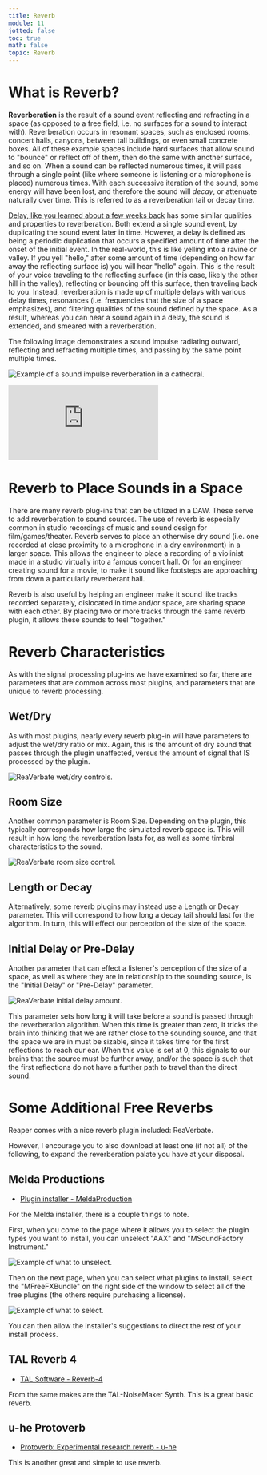 ```yaml
---
title: Reverb
module: 11
jotted: false
toc: true
math: false
topic: Reverb
---
```


# What is Reverb?

**Reverberation** is the result of a sound event reflecting and refracting in a space (as opposed to a free field, i.e. no surfaces for a sound to interact with). Reverberation occurs in resonant spaces, such as enclosed rooms, concert halls, canyons, between tall buildings, or even small concrete boxes. All of these example spaces include hard surfaces that allow sound to "bounce" or reflect off of them, then do the same with another surface, and so on. When a sound can be reflected numerous times, it will pass through a single point (like where someone is listening or a microphone is placed) numerous times. With each successive iteration of the sound, some energy will have been lost, and therefore the sound will _decay_, or attenuate naturally over time. This is referred to as a reverberation tail or decay time.

[Delay, like you learned about a few weeks back]({{site.baseurl}}/modules/week-7/delay/) has some similar qualities and properties to reverberation. Both extend a single sound event, by duplicating the sound event later in time. However, a delay is defined as being a periodic duplication that occurs a specified amount of time after the onset of the initial event. In the real-world, this is like yelling into a ravine or valley. If you yell "hello," after some amount of time (depending on how far away the reflecting surface is) you will hear "hello" again. This is the result of your voice traveling to the reflecting surface (in this case, likely the other hill in the valley), reflecting or bouncing off this surface, then traveling back to you. Instead, reverberation is made up of multiple delays with various delay times, resonances (i.e. frequencies that the size of a space emphasizes), and filtering qualities of the sound defined by the space. As a result, whereas you can hear a sound again in a delay, the sound is extended, and smeared with a reverberation.

The following image demonstrates a sound impulse radiating outward, reflecting and refracting multiple times, and passing by the same point multiple times.

![Example of a sound impulse reverberation in a cathedral.](../imgs/reverb-1.gif "Example of a sound impulse reverberation in a cathedral.")

<div class="embed-responsive embed-responsive-16by9"><iframe class="embed-responsive-item" src="https://www.youtube.com/embed/xvm0PKdYDuQ" frameborder="0" allow="accelerometer; autoplay; encrypted-media; gyroscope; picture-in-picture" allowfullscreen></iframe></div>

# Reverb to Place Sounds in a Space

There are many reverb plug-ins that can be utilized in a DAW. These serve to add reverberation to sound sources. The use of reverb is especially common in studio recordings of music and sound design for film/games/theater. Reverb serves to place an otherwise dry sound (i.e. one recorded at close proximity to a microphone in a dry environment) in a larger space. This allows the engineer to place a recording of a violinist made in a studio virtually into a famous concert hall. Or for an engineer creating sound for a movie, to make it sound like footsteps are approaching from down a particularly reverberant hall.

Reverb is also useful by helping an engineer make it sound like tracks recorded separately, dislocated in time and/or space, are sharing space with each other. By placing two or more tracks through the same reverb plugin, it allows these sounds to feel "together."

# Reverb Characteristics

As with the signal processing plug-ins we have examined so far, there are parameters that are common across most plugins, and parameters that are unique to reverb processing.

## Wet/Dry

As with most plugins, nearly every reverb plug-in will have parameters to adjust the wet/dry ratio or mix. Again, this is the amount of dry sound that passes through the plugin unaffected, versus the amount of signal that IS processed by the plugin.

![ReaVerbate wet/dry controls.](../imgs/reaverbate-1.png "ReaVerbate wet/dry controls.")

## Room Size

Another common parameter is Room Size. Depending on the plugin, this typically corresponds how large the simulated reverb space is. This will result in how long the reverberation lasts for, as well as some timbral characteristics to the sound.

![ReaVerbate room size control.](../imgs/reaverbate-2.png "ReaVerbate wet/dry controls.")

## Length or Decay

Alternatively, some reverb plugins may instead use a Length or Decay parameter. This will correspond to how long a decay tail should last for the algorithm. In turn, this will effect our perception of the size of the space.

## Initial Delay or Pre-Delay

Another parameter that can effect a listener's perception of the size of a space, as well as where they are in relationship to the sounding source, is the "Initial Delay" or "Pre-Delay" parameter.

![ReaVerbate initial delay amount.](../imgs/reaverbate-3.png "ReaVerbate initial delay amount.")

This parameter sets how long it will take before a sound is passed through the reverberation algorithm. When this time is greater than zero, it tricks the brain into thinking that we are rather close to the sounding source, and that the space we are in must be sizable, since it takes time for the first reflections to reach our ear. When this value is set at 0, this signals to our brains that the source must be further away, and/or the space is such that the first reflections do not have a further path to travel than the direct sound.

# Some Additional Free Reverbs

Reaper comes with a nice reverb plugin included: ReaVerbate.

However, I encourage you to also download at least one (if not all) of the following, to expand the reverberation palate you have at your disposal.

## Melda Productions

- [Plugin installer - MeldaProduction](https://www.meldaproduction.com/downloads)

For the Melda installer, there is a couple things to note.

First, when you come to the page where it allows you to select the plugin types you want to install, you can unselect "AAX" and "MSoundFactory Instrument."

![Example of what to unselect.](../imgs/Melda-select-type.png "Example of what to unselect.")

Then on the next page, when you can select what plugins to install, select the "MFreeFXBundle" on the right side of the window to select all of the free plugins (the others require purchasing a license).

![Example of what to select.](../imgs/Melda-select-type.png "Example of what to select.")

You can then allow the installer's suggestions to direct the rest of your install process.

## TAL Reverb 4


- [TAL Software - Reverb-4](https://tal-software.com/products/tal-reverb-4)

From the same makes are the TAL-NoiseMaker Synth. This is a great basic reverb.


## u-he Protoverb

- [Protoverb: Experimental research reverb - u-he](https://u-he.com/products/protoverb/)

This is another great and simple to use reverb.
